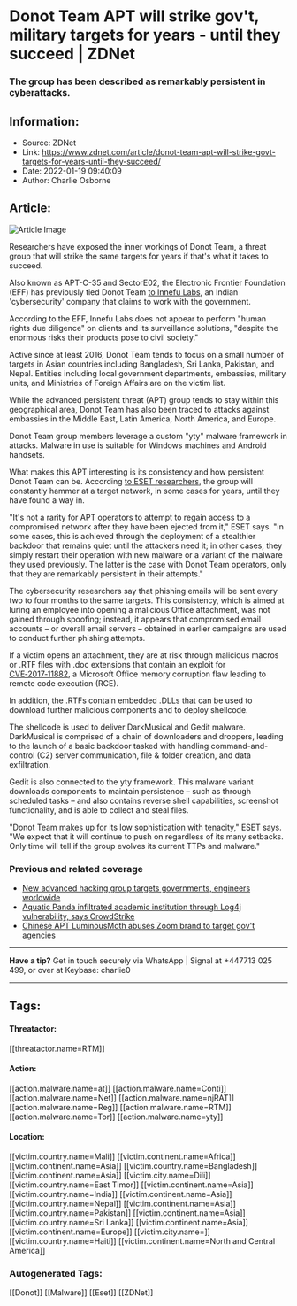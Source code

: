 # Donot Team APT will strike gov't, military targets for years - until they succeed | ZDNet
### The group has been described as remarkably persistent in cyberattacks.

## Information:
+ Source: ZDNet
+ Link: https://www.zdnet.com/article/donot-team-apt-will-strike-govt-targets-for-years-until-they-succeed/
+ Date: 2022-01-19 09:40:09
+ Author: Charlie Osborne


## Article:
![Article Image](https://www.zdnet.com/a/img/resize/847748be18bb84f0faa006ede45a39882393480c/2021/07/16/fd81c075-348a-480c-9d93-affd102e5175/python-programming-language-code-data.jpg?width=770&height=578&fit=crop&auto=webp)

Researchers have exposed the inner workings of Donot Team, a threat group that will strike the same targets for years if that's what it takes to succeed. 


Also known as APT-C-35 and SectorE02, the Electronic Frontier Foundation (EFF) has previously tied Donot Team [to Innefu Labs](https://www.amnesty.org/en/latest/news/2021/10/togo-activist-targeted-with-spyware-by-notorious-hacker-group/), an Indian 'cybersecurity' company that claims to work with the government. 

According to the EFF, Innefu Labs does not appear to perform "human rights due diligence" on clients and its surveillance solutions, "despite the enormous risks their products pose to civil society." 

Active since at least 2016, Donot Team tends to focus on a small number of targets in Asian countries including Bangladesh, Sri Lanka, Pakistan, and Nepal. Entities including local government departments, embassies, military units, and Ministries of Foreign Affairs are on the victim list. 

While the advanced persistent threat (APT) group tends to stay within this geographical area, Donot Team has also been traced to attacks against embassies in the Middle East, Latin America, North America, and Europe.  

Donot Team group members leverage a custom "yty" malware framework in attacks. Malware in use is suitable for Windows machines and Android handsets.  

What makes this APT interesting is its consistency and how persistent Donot Team can be. According [to ESET researchers](https://www.welivesecurity.com/2022/01/18/donot-go-do-not-respawn/), the group will constantly hammer at a target network, in some cases for years, until they have found a way in.  






"It's not a rarity for APT operators to attempt to regain access to a compromised network after they have been ejected from it," ESET says. "In some cases, this is achieved through the deployment of a stealthier backdoor that remains quiet until the attackers need it; in other cases, they simply restart their operation with new malware or a variant of the malware they used previously. The latter is the case with Donot Team operators, only that they are remarkably persistent in their attempts." 

The cybersecurity researchers say that phishing emails will be sent every two to four months to the same targets. This consistency, which is aimed at luring an employee into opening a malicious Office attachment, was not gained through spoofing; instead, it appears that compromised email accounts – or overall email servers – obtained in earlier campaigns are used to conduct further phishing attempts.  

If a victim opens an attachment, they are at risk through malicious macros or .RTF files with .doc extensions that contain an exploit for [CVE‑2017‑11882](https://msrc.microsoft.com/update-guide/vulnerability/CVE-2017-11882), a Microsoft Office memory corruption flaw leading to remote code execution (RCE).  

In addition, the .RTFs contain embedded .DLLs that can be used to download further malicious components and to deploy shellcode. 

The shellcode is used to deliver DarkMusical and Gedit malware. DarkMusical is comprised of a chain of downloaders and droppers, leading to the launch of a basic backdoor tasked with handling command-and-control (C2) server communication, file & folder creation, and data exfiltration.   

Gedit is also connected to the yty framework. This malware variant downloads components to maintain persistence – such as through scheduled tasks – and also contains reverse shell capabilities, screenshot functionality, and is able to collect and steal files.  

"Donot Team makes up for its low sophistication with tenacity," ESET says. "We expect that it will continue to push on regardless of its many setbacks. Only time will tell if the group evolves its current TTPs and malware." 

###  Previous and related coverage

* [New advanced hacking group targets governments, engineers worldwide](https://www.zdnet.com/article/new-advanced-hacking-group-targets-governments-engineers-worldwide/)
* [Aquatic Panda infiltrated academic institution through Log4j vulnerability, says CrowdStrike](https://www.zdnet.com/article/apt-group-seen-attacking-academic-institution-through-log4j-vulnerability-crowdstrike/)
* [Chinese APT LuminousMoth abuses Zoom brand to target gov't agencies](https://www.zdnet.com/article/chinese-apt-luminousmoth-abuses-zoom-brand-to-target-govt-agencies/)



---

**Have a tip?** Get in touch securely via WhatsApp | Signal at +447713 025 499, or over at Keybase: charlie0



---





## Tags:

#### Threatactor:
[[threatactor.name=RTM]]

#### Action:
[[action.malware.name=at]] [[action.malware.name=Conti]] [[action.malware.name=Net]] [[action.malware.name=njRAT]] [[action.malware.name=Reg]] [[action.malware.name=RTM]] [[action.malware.name=Tor]] [[action.malware.name=yty]]

#### Location:
[[victim.country.name=Mali]] [[victim.continent.name=Africa]] [[victim.continent.name=Asia]] [[victim.country.name=Bangladesh]] [[victim.continent.name=Asia]] [[victim.city.name=Dili]] [[victim.country.name=East Timor]] [[victim.continent.name=Asia]] [[victim.country.name=India]] [[victim.continent.name=Asia]] [[victim.country.name=Nepal]] [[victim.continent.name=Asia]] [[victim.country.name=Pakistan]] [[victim.continent.name=Asia]] [[victim.country.name=Sri Lanka]] [[victim.continent.name=Asia]] [[victim.continent.name=Europe]] [[victim.city.name=]] [[victim.country.name=Haiti]] [[victim.continent.name=North and Central America]]

### Autogenerated Tags:
[[Donot]] [[Malware]] [[Eset]] [[ZDNet]]

